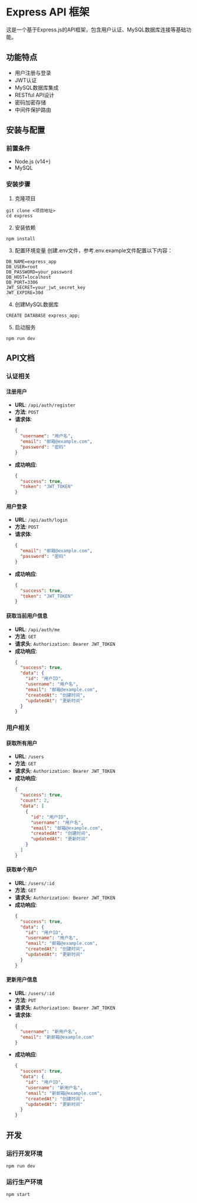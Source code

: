 # Express API 框架

这是一个基于Express.js的API框架，包含用户认证、MySQL数据库连接等基础功能。

## 功能特点

- 用户注册与登录
- JWT认证
- MySQL数据库集成
- RESTful API设计
- 密码加密存储
- 中间件保护路由

## 安装与配置

### 前置条件

- Node.js (v14+)
- MySQL

### 安装步骤

1. 克隆项目
```
git clone <项目地址>
cd express
```

2. 安装依赖
```
npm install
```

3. 配置环境变量
创建.env文件，参考.env.example文件配置以下内容：
```
DB_NAME=express_app
DB_USER=root
DB_PASSWORD=your_password
DB_HOST=localhost
DB_PORT=3306
JWT_SECRET=your_jwt_secret_key
JWT_EXPIRE=30d
```

4. 创建MySQL数据库
```
CREATE DATABASE express_app;
```

5. 启动服务
```
npm run dev
```

## API文档

### 认证相关

#### 注册用户
- **URL**: `/api/auth/register`
- **方法**: `POST`
- **请求体**:
  ```json
  {
    "username": "用户名",
    "email": "邮箱@example.com",
    "password": "密码"
  }
  ```
- **成功响应**:
  ```json
  {
    "success": true,
    "token": "JWT_TOKEN"
  }
  ```

#### 用户登录
- **URL**: `/api/auth/login`
- **方法**: `POST`
- **请求体**:
  ```json
  {
    "email": "邮箱@example.com",
    "password": "密码"
  }
  ```
- **成功响应**:
  ```json
  {
    "success": true,
    "token": "JWT_TOKEN"
  }
  ```

#### 获取当前用户信息
- **URL**: `/api/auth/me`
- **方法**: `GET`
- **请求头**: `Authorization: Bearer JWT_TOKEN`
- **成功响应**:
  ```json
  {
    "success": true,
    "data": {
      "id": "用户ID",
      "username": "用户名",
      "email": "邮箱@example.com",
      "createdAt": "创建时间",
      "updatedAt": "更新时间"
    }
  }
  ```

### 用户相关

#### 获取所有用户
- **URL**: `/users`
- **方法**: `GET`
- **请求头**: `Authorization: Bearer JWT_TOKEN`
- **成功响应**:
  ```json
  {
    "success": true,
    "count": 2,
    "data": [
      {
        "id": "用户ID",
        "username": "用户名",
        "email": "邮箱@example.com",
        "createdAt": "创建时间",
        "updatedAt": "更新时间"
      }
    ]
  }
  ```

#### 获取单个用户
- **URL**: `/users/:id`
- **方法**: `GET`
- **请求头**: `Authorization: Bearer JWT_TOKEN`
- **成功响应**:
  ```json
  {
    "success": true,
    "data": {
      "id": "用户ID",
      "username": "用户名",
      "email": "邮箱@example.com",
      "createdAt": "创建时间",
      "updatedAt": "更新时间"
    }
  }
  ```

#### 更新用户信息
- **URL**: `/users/:id`
- **方法**: `PUT`
- **请求头**: `Authorization: Bearer JWT_TOKEN`
- **请求体**:
  ```json
  {
    "username": "新用户名",
    "email": "新邮箱@example.com"
  }
  ```
- **成功响应**:
  ```json
  {
    "success": true,
    "data": {
      "id": "用户ID",
      "username": "新用户名",
      "email": "新邮箱@example.com",
      "createdAt": "创建时间",
      "updatedAt": "更新时间"
    }
  }
  ```

## 开发

### 运行开发环境
```
npm run dev
```

### 运行生产环境
```
npm start
``` 